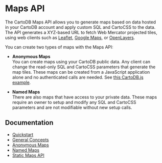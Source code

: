 # Maps API

The CartoDB Maps API allows you to generate maps based on data hosted in your CartoDB account and apply custom SQL and CartoCSS to the data. The API generates a XYZ-based URL to fetch Web Mercator projected tiles, using web clients such as [Leaflet](http://leafletjs.com), [Google Maps](https://developers.google.com/maps/), or [OpenLayers](http://openlayers.org/).

You can create two types of maps with the Maps API:

- **Anonymous Maps**  
  You can create maps using your CartoDB public data. Any client can change the read-only SQL and CartoCSS parameters that generate the map tiles. These maps can be created from a JavaScript application alone and no authenticated calls are needed. See [this CartoDB.js example](/cartodb-platform/cartodb-js/getting-started/).

- **Named Maps**  
  There are also maps that have access to your private data. These maps require an owner to setup and modify any SQL and CartoCSS parameters and are not modifiable without new setup calls.

## Documentation

* [Quickstart](quickstart.md)
* [General Concepts](general_concepts.md)
* [Anonymous Maps](anonymous_maps.md)
* [Named Maps](named_maps.md)
* [Static Maps API](static_maps_api.md)
